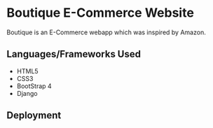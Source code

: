 # Boutique E-Commerce Website


Boutique is an E-Commerce webapp which was inspired by Amazon. 

## Languages/Frameworks Used
- HTML5
- CSS3
- BootStrap 4
- Django

## Deployment